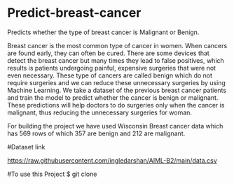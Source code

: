 # Predict-breast-cancer
Predicts whether the type of breast cancer is Malignant or Benign.


Breast cancer is the most common type of cancer in women. When cancers are found early, they can often be cured. There are some devices that detect the breast cancer but many times they lead to false positives, which results is patients undergoing painful, expensive surgeries that were not even necessary. These type of cancers are called benign which do not require surgeries and we can reduce these unnecessary surgeries by using Machine Learning. We take a dataset of the previous breast cancer patients and train the model to predict whether the cancer is benign or malignant. These predictions will help doctors to do surgeries only when the cancer is malignant, thus reducing the unnecessary surgeries for woman.

For building the project we have used Wisconsin Breast cancer data which has 569 rows of which 357 are benign and 212 are malignant.

#Dataset link

https://raw.githubusercontent.com/ingledarshan/AIML-B2/main/data.csv


#To use this Project
$ git clone 
